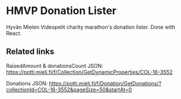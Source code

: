 # HMVP Donation Lister

Hyvän Mielen Videopelit charity marathon's donation lister. Done with React.

## Related links

RaisedAmount & donationsCount JSON: <https://potti.mieli.fi/f/Collection/GetDynamicProperties/COL-16-3552>

Donations JSON: <https://potti.mieli.fi/f/Donation/GetDonations/?collectionId=COL-16-3552&pageSize=50&startAt=0>
